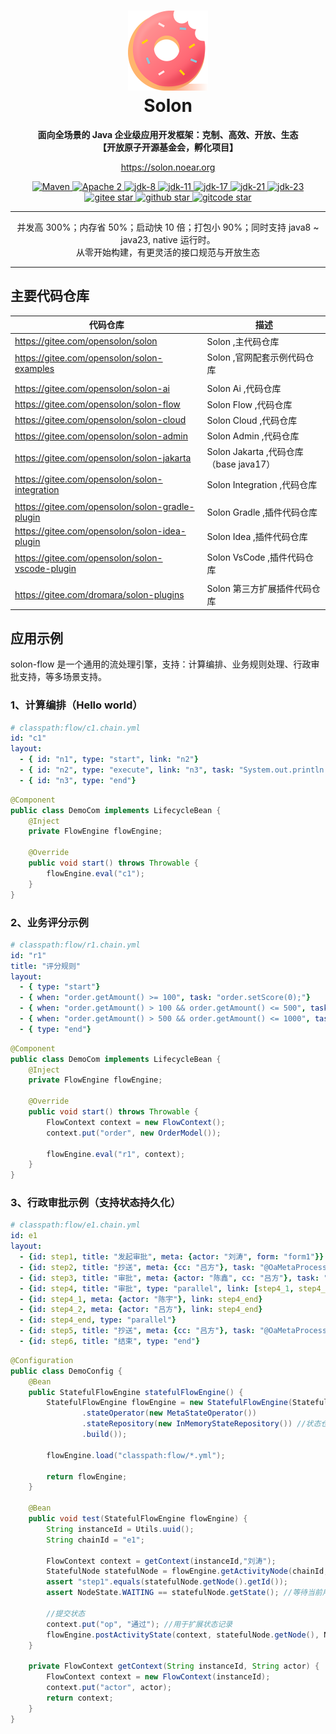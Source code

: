 <h1 align="center" style="text-align:center;">
<img src="solon_icon.png" width="128" />
<br />
Solon
</h1>
<p align="center">
	<strong>面向全场景的 Java 企业级应用开发框架：克制、高效、开放、生态</strong>
    <br/>
    <strong>【开放原子开源基金会，孵化项目】</strong>
</p>
<p align="center">
	<a href="https://solon.noear.org/">https://solon.noear.org</a>
</p>

<p align="center">
    <a target="_blank" href="https://central.sonatype.com/search?q=org.noear%3Asolon-parent">
        <img src="https://img.shields.io/maven-central/v/org.noear/solon.svg?label=Maven%20Central" alt="Maven" />
    </a>
    <a target="_blank" href="LICENSE">
		<img src="https://img.shields.io/:License-Apache2-blue.svg" alt="Apache 2" />
	</a>
    <a target="_blank" href="https://www.oracle.com/java/technologies/javase/javase-jdk8-downloads.html">
		<img src="https://img.shields.io/badge/JDK-8-green.svg" alt="jdk-8" />
	</a>
    <a target="_blank" href="https://www.oracle.com/java/technologies/javase/jdk11-archive-downloads.html">
		<img src="https://img.shields.io/badge/JDK-11-green.svg" alt="jdk-11" />
	</a>
    <a target="_blank" href="https://www.oracle.com/java/technologies/javase/jdk17-archive-downloads.html">
		<img src="https://img.shields.io/badge/JDK-17-green.svg" alt="jdk-17" />
	</a>
    <a target="_blank" href="https://www.oracle.com/java/technologies/javase/jdk21-archive-downloads.html">
		<img src="https://img.shields.io/badge/JDK-21-green.svg" alt="jdk-21" />
	</a>
    <a target="_blank" href="https://www.oracle.com/java/technologies/javase/jdk23-archive-downloads.html">
		<img src="https://img.shields.io/badge/JDK-23-green.svg" alt="jdk-23" />
	</a>
    <br />
    <a target="_blank" href='https://gitee.com/noear/solon/stargazers'>
		<img src='https://gitee.com/noear/solon/badge/star.svg' alt='gitee star'/>
	</a>
    <a target="_blank" href='https://github.com/noear/solon/stargazers'>
		<img src="https://img.shields.io/github/stars/noear/solon.svg?style=flat&logo=github" alt="github star"/>
	</a>
    <a target="_blank" href='https://gitcode.com/opensolon/solon/star'>
		<img src='https://gitcode.com/opensolon/solon/star/badge.svg' alt='gitcode star'/>
	</a>
</p>

<hr />

<p align="center">
并发高 300%；内存省 50%；启动快 10 倍；打包小 90%；同时支持 java8 ~ java23, native 运行时。
<br/>
从零开始构建，有更灵活的接口规范与开放生态
</p>

<hr />

## 主要代码仓库


| 代码仓库                                            | 描述                               | 
|-------------------------------------------------|----------------------------------| 
| https://gitee.com/opensolon/solon               | Solon ,主代码仓库                     | 
| https://gitee.com/opensolon/solon-examples      | Solon ,官网配套示例代码仓库                |
|                                                 |                                  |
| https://gitee.com/opensolon/solon-ai            | Solon Ai ,代码仓库                   | 
| https://gitee.com/opensolon/solon-flow          | Solon Flow ,代码仓库                 | 
| https://gitee.com/opensolon/solon-cloud         | Solon Cloud ,代码仓库                | 
| https://gitee.com/opensolon/solon-admin         | Solon Admin ,代码仓库                | 
| https://gitee.com/opensolon/solon-jakarta       | Solon Jakarta ,代码仓库（base java17） | 
| https://gitee.com/opensolon/solon-integration   | Solon Integration ,代码仓库          | 
|                                                 |                                  |
| https://gitee.com/opensolon/solon-gradle-plugin | Solon Gradle ,插件代码仓库             | 
| https://gitee.com/opensolon/solon-idea-plugin   | Solon Idea ,插件代码仓库               | 
| https://gitee.com/opensolon/solon-vscode-plugin | Solon VsCode ,插件代码仓库             | 
|                                                 |                                  |
| https://gitee.com/dromara/solon-plugins         | Solon 第三方扩展插件代码仓库                | 

## 应用示例

solon-flow 是一个通用的流处理引擎，支持：计算编排、业务规则处理、行政审批支持，等多场景支持。

### 1、计算编排（Hello world）

```yaml
# classpath:flow/c1.chain.yml
id: "c1"
layout: 
  - { id: "n1", type: "start", link: "n2"}
  - { id: "n2", type: "execute", link: "n3", task: "System.out.println(\"hello world!\");"}
  - { id: "n3", type: "end"}
```

```java
@Component
public class DemoCom implements LifecycleBean {
    @Inject 
    private FlowEngine flowEngine;
    
    @Override
    public void start() throws Throwable {
        flowEngine.eval("c1");
    }
}
```

### 2、业务评分示例

```yaml
# classpath:flow/r1.chain.yml
id: "r1"
title: "评分规则"
layout:
  - { type: "start"}
  - { when: "order.getAmount() >= 100", task: "order.setScore(0);"}
  - { when: "order.getAmount() > 100 && order.getAmount() <= 500", task: "order.setScore(100);"}
  - { when: "order.getAmount() > 500 && order.getAmount() <= 1000", task: "order.setScore(500);"}
  - { type: "end"}
```

```java
@Component
public class DemoCom implements LifecycleBean {
    @Inject 
    private FlowEngine flowEngine;
    
    @Override
    public void start() throws Throwable {
        FlowContext context = new FlowContext();
        context.put("order", new OrderModel());
        
        flowEngine.eval("r1", context);
    }
}
```

### 3、行政审批示例（支持状态持久化）

```yaml
# classpath:flow/e1.chain.yml
id: e1
layout:
  - {id: step1, title: "发起审批", meta: {actor: "刘涛", form: "form1"}}
  - {id: step2, title: "抄送", meta: {cc: "吕方"}, task: "@OaMetaProcessCom"}
  - {id: step3, title: "审批", meta: {actor: "陈鑫", cc: "吕方"}, task: "@OaMetaProcessCom"}
  - {id: step4, title: "审批", type: "parallel", link: [step4_1, step4_2]}
  - {id: step4_1, meta: {actor: "陈宇"}, link: step4_end}
  - {id: step4_2, meta: {actor: "吕方"}, link: step4_end}
  - {id: step4_end, type: "parallel"}
  - {id: step5, title: "抄送", meta: {cc: "吕方"}, task: "@OaMetaProcessCom"}
  - {id: step6, title: "结束", type: "end"}
```

```java
@Configuration
public class DemoConfig {
    @Bean
    public StatefulFlowEngine statefulFlowEngine() {
        StatefulFlowEngine flowEngine = new StatefulFlowEngine(StatefulSimpleFlowDriver.builder()
                .stateOperator(new MetaStateOperator())
                .stateRepository(new InMemoryStateRepository()) //状态仓库（支持持久化）
                .build());

        flowEngine.load("classpath:flow/*.yml");
        
        return flowEngine;
    }

    @Bean
    public void test(StatefulFlowEngine flowEngine) {
        String instanceId = Utils.uuid();
        String chainId = "e1";

        FlowContext context = getContext(instanceId,"刘涛");
        StatefulNode statefulNode = flowEngine.getActivityNode(chainId, context);
        assert "step1".equals(statefulNode.getNode().getId());
        assert NodeState.WAITING == statefulNode.getState(); //等待当前用户处理

        //提交状态
        context.put("op", "通过"); //用于扩展状态记录
        flowEngine.postActivityState(context, statefulNode.getNode(), NodeState.COMPLETED);
    }

    private FlowContext getContext(String instanceId, String actor) {
        FlowContext context = new FlowContext(instanceId);
        context.put("actor", actor);
        return context;
    }
}
```